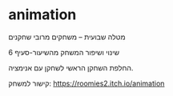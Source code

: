 # animation

מטלה שבועית – משחקים מרובי שחקנים

שינוי ושיפור המשחק מהשיעור-סעיף 6

החלפת השחקן הראשי לשחקן עם אנימציה.

קישור למשחק:
https://roomies2.itch.io/animation
